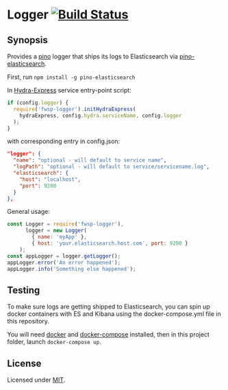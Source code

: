 # Logger [![Build Status](https://travis-ci.org/flywheelsports/fwsp-logger.svg?branch=master)](https://travis-ci.org/flywheelsports/fwsp-logger)

## Synopsis

Provides a [pino](https://github.com/pinojs/pino) logger
that ships its logs to Elasticsearch via [pino-elasticsearch](https://github.com/pinojs/pino-elasticsearch).

First, run `npm install -g pino-elasticsearch`

In [Hydra-Express](https://github.com/flywheelsports/fwsp-hydra-express) service entry-point script:
```javascript
if (config.logger) {
  require('fwsp-logger').initHydraExpress(
    hydraExpress, config.hydra.serviceName, config.logger
  );
}
```
with corresponding entry in config.json:
```json
"logger": {
  "name": "optional - will default to service name",
  "logPath": "optional - will default to service/servicename.log",
  "elasticsearch": {
    "host": "localhost",
    "port": 9200
  }
},
```

General usage:
```javascript
const Logger = require('fwsp-logger'),
      logger = new Logger(
        { name: 'myApp' },
        { host: 'your.elasticsearch.host.com', port: 9200 }
    );
const appLogger = logger.getLogger();
appLogger.error('An error happened');
appLogger.info('Something else happened');
```

## Testing

To make sure logs are getting shipped to Elasticsearch,
you can spin up docker containers with ES and Kibana
using the docker-compose.yml file in this repository.


You will need [docker](https://www.docker.com/) and
[docker-compose](https://docs.docker.com/compose/) installed,
then in this project folder, launch `docker-compose up`.

## License

Licensed under [MIT](./LICENSE.txt).
